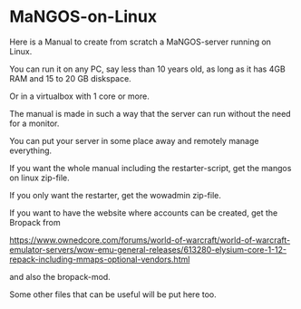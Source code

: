# MaNGOS-on-Linux
Here is a Manual to create from scratch a MaNGOS-server running on Linux.

You can run it on any PC, say less than 10 years old, as long as it has 4GB RAM and 15 to 20 GB diskspace.

Or in a virtualbox with 1 core or more.

The manual is made in such a way that the server can run without the need for a monitor.

You can put your server in some place away and remotely manage everything.

If you want the whole manual including the restarter-script, get the mangos on linux zip-file.

If you only want the restarter, get the wowadmin zip-file.

If you want to have the website where accounts can be created, get the Bropack from 

https://www.ownedcore.com/forums/world-of-warcraft/world-of-warcraft-emulator-servers/wow-emu-general-releases/613280-elysium-core-1-12-repack-including-mmaps-optional-vendors.html

and also the bropack-mod.

Some other files that can be useful will be put here too.
